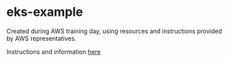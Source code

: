 # eks-example

Created during AWS training day, using resources and instructions provided by
AWS representatives. 

Instructions and information [here](https://eksworkshop.com/intermediate/260_weave_flux/deploymentmanifests/)
